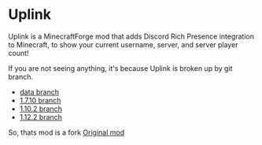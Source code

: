 # Uplink

Uplink is a MinecraftForge mod that adds Discord Rich Presence integration to Minecraft, to show your current username, server, and server player count!

If you are not seeing anything, it's because Uplink is broken up by git branch.

- [data branch](https://github.com/ijo42/Uplink/tree/data)
- [1.7.10 branch](https://github.com/ijo42/Uplink/tree/mod-1.7)
- [1.10.2 branch](https://github.com/ijo42/Uplink/tree/mod-1.10)
- [1.12.2 branch](https://github.com/ijo42/Uplink/tree/mod-1.12)

So, thats mod is a fork [Original mod](https://github.com/TheFrontier/Uplink)
